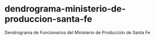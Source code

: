 # dendrograma-ministerio-de-produccion-santa-fe
Dendrograma de Funcionarios del Ministerio de Producción de Santa Fe
